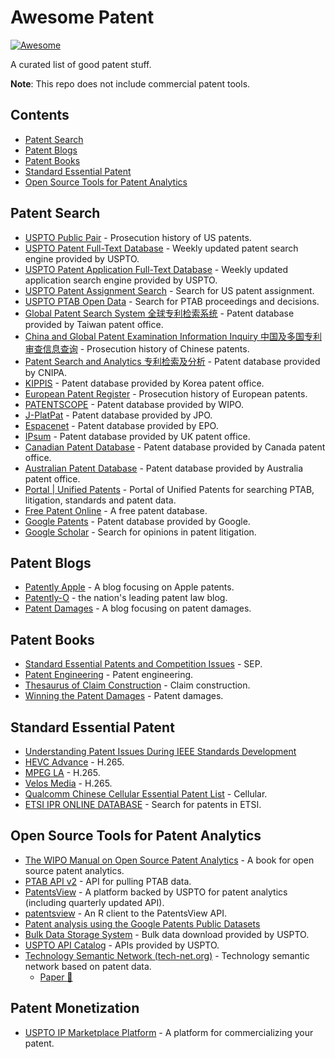 # Awesome Patent 

[![Awesome](https://awesome.re/badge.svg)](https://awesome.re)

A curated list of good patent stuff.

**Note**: This repo does not include commercial patent tools.

## Contents

- [Patent Search](#patent-search)
- [Patent Blogs](#patent-blogs)
- [Patent Books](#patent-books)
- [Standard Essential Patent](#standard-essential-patent)
- [Open Source Tools for Patent Analytics](#open-source-tools-for-patent-analytics)

## Patent Search

- [USPTO Public Pair](https://portal.uspto.gov/pair/PublicPair) - Prosecution history of US patents.
- [USPTO Patent Full-Text Database](http://patft.uspto.gov/netahtml/PTO/search-adv.htm) - Weekly updated patent search engine provided by USPTO.
- [USPTO Patent Application Full-Text Database](http://appft.uspto.gov/netahtml/PTO/search-adv.html) - Weekly updated application search engine provided by USPTO.
- [USPTO Patent Assignment Search](https://assignment.uspto.gov/patent/index.html#/patent/search) - Search for US patent assignment.
- [USPTO PTAB Open Data](https://developer.uspto.gov/ptab-web/#/search/decisions) - Search for PTAB proceedings and decisions.
- [Global Patent Search System 全球专利检索系统](https://gpss3.tipo.gov.tw/gpsskmc/gpssbkm?@@0.8292202859200738) - Patent database provided by Taiwan patent office.
- [China and Global Patent Examination Information Inquiry 中国及多国专利审查信息查询](http://cpquery.cnipa.gov.cn/) - Prosecution history of Chinese patents.
- [Patent Search and Analytics 专利检索及分析](http://pss-system.cnipa.gov.cn/sipopublicsearch/portal/uilogin-forwardLogin.shtml) - Patent database provided by CNIPA.
- [KIPPIS](http://eng.kipris.or.kr/enghome/main.jsp) - Patent database provided by Korea patent office.
- [European Patent Register](https://register.epo.org/regviewer) - Prosecution history of European patents.
- [PATENTSCOPE](https://patentscope2.wipo.int/search/en/search.jsf) - Patent database provided by WIPO.
- [J-PlatPat](https://www.j-platpat.inpit.go.jp/) - Patent database provided by JPO.
- [Espacenet](https://worldwide.espacenet.com/?locale=en_EP) - Patent database provided by EPO.
- [IPsum](https://www.ipo.gov.uk/p-ipsum.htm) - Patent database provided by UK patent office.
- [Canadian Patent Database](https://www.ic.gc.ca/opic-cipo/cpd/eng/search/basic.html) - Patent database provided by Canada patent office.
- [Australian Patent Database](http://pericles.ipaustralia.gov.au/ols/auspat/welcome.do) - Patent database provided by Australia patent office.
- [Portal | Unified Patents](https://portal.unifiedpatents.com/) - Portal of Unified Patents for searching PTAB, litigation, standards and patent data.
- [Free Patent Online](https://www.freepatentsonline.com/) - A free patent database.
- [Google Patents](https://patents.google.com/advanced) - Patent database provided by Google.
- [Google Scholar](https://scholar.google.com/) - Search for opinions in patent litigation.

## Patent Blogs

- [Patently Apple](https://www.patentlyapple.com/) - A blog focusing on Apple patents.
- [Patently-O](https://patentlyo.com/) - the nation's leading patent law blog.
- [Patent Damages](http://patent-damages.com/) - A blog focusing on patent damages.

## Patent Books
- [Standard Essential Patents and Competition Issues](https://www.springer.com/gp/book/9789811060106) - SEP.
- [Patent Engineering](https://www.amazon.com/Patent-Engineering-Portfolio-Controlling-Marketplace/dp/111894609X) - Patent engineering.
- [Thesaurus of Claim Construction](https://store.lexisnexis.com/products/thesaurus-of-patent-claim-construction-skuusSku-us-oxf-04642-2-volumes) - Claim construction.
- [Winning the Patent Damages](https://www.amazon.com/Winning-Patent-Damages-Case-Litigators/dp/B00AKQCCDW) - Patent damages.

## Standard Essential Patent

- [Understanding Patent Issues During IEEE Standards Development](https://standards.ieee.org/content/dam/ieee-standards/standards/web/documents/other/patents.pdf)
- [HEVC Advance](https://accessadvance.com/) - H.265.
- [MPEG LA](https://www.mpegla.com/) - H.265.
- [Velos Media](http://velosmedia.com/) - H.265.
- [Qualcomm Chinese Cellular Essential Patent List](https://www.qualcomm.com/media/documents/files/chinese-cellular-essential-patent-list.pdf) - Cellular.
- [ETSI IPR ONLINE DATABASE](https://ipr.etsi.org/) - Search for patents in ETSI.

## Open Source Tools for Patent Analytics

- [The WIPO Manual on Open Source Patent Analytics](https://wipo-analytics.github.io/introduction.html) - A book for open source patent analytics.
- [PTAB API v2](https://developer.uspto.gov/api-catalog/ptab-api-v2) - API for pulling PTAB data.
- [PatentsView](https://patentsview.org/) - A platform backed by USPTO for patent analytics (including quarterly updated API).
- [patentsview](https://github.com/ropensci/patentsview) - An R client to the PatentsView API.
- [Patent analysis using the Google Patents Public Datasets](https://github.com/google/patents-public-data)
- [Bulk Data Storage System](https://bulkdata.uspto.gov/) - Bulk data download provided by USPTO.
- [USPTO API Catalog](https://developer.uspto.gov/api-catalog) - APIs provided by USPTO.
- [Technology Semantic Network (tech-net.org)](http://www.tech-net.org/) - Technology semantic network based on patent data.
  - [Paper :newspaper:](https://arxiv.org/ftp/arxiv/papers/1906/1906.00411.pdf)

## Patent Monetization

- [USPTO IP Marketplace Platform](https://developer.uspto.gov/ipmarketplace/search/patents) - A platform for commercializing your patent.

